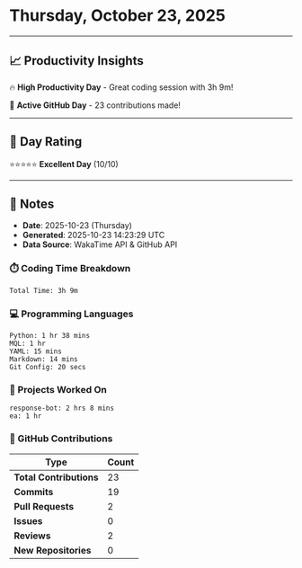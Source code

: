 # Thursday, October 23, 2025

---

## 📈 Productivity Insights

🔥 **High Productivity Day** - Great coding session with 3h 9m!

🚀 **Active GitHub Day** - 23 contributions made!

---

## 🎯 Day Rating

⭐⭐⭐⭐⭐ **Excellent Day** (10/10)

---

## 📝 Notes

- **Date**: 2025-10-23 (Thursday)
- **Generated**: 2025-10-23 14:23:29 UTC
- **Data Source**: WakaTime API & GitHub API


### ⏱️ Coding Time Breakdown

```
Total Time: 3h 9m
```

### 💻 Programming Languages

```
Python: 1 hr 38 mins
MQL: 1 hr
YAML: 15 mins
Markdown: 14 mins
Git Config: 20 secs
```

### 📂 Projects Worked On

```
response-bot: 2 hrs 8 mins
ea: 1 hr

```


### 🐙 GitHub Contributions

| Type | Count |
|------|-------|
| **Total Contributions** | 23 |
| **Commits** | 19 |
| **Pull Requests** | 2 |
| **Issues** | 0 |
| **Reviews** | 2 |
| **New Repositories** | 0 |

